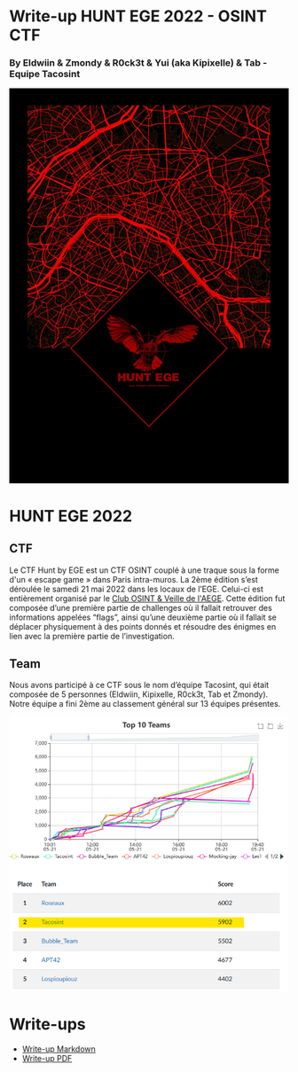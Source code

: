 # Write-up HUNT EGE 2022 - OSINT CTF
### By Eldwiin & Zmondy & R0ck3t & Yui (aka Kipixelle) & Tab - Equipe Tacosint

![](https://raw.githubusercontent.com/Tacosint/Hunt_AEGE_2021/main/images/image28.jpg)

# HUNT EGE 2022
## CTF
Le CTF Hunt by EGE est un CTF OSINT couplé à une traque sous la forme d'un « escape game » dans Paris intra-muros. La 2ème édition s’est déroulée le samedi 21 mai 2022 dans les locaux de l’EGE. Celui-ci est entièrement organisé par le [Club OSINT & Veille de l'AEGE](https://www.aege.fr/groupe/club-osint-veille-18). Cette édition fut composée d’une première partie de challenges où il fallait retrouver des informations appelées “flags”, ainsi qu’une deuxième partie où il fallait se déplacer physiquement à des points donnés et résoudre des énigmes en lien avec la première partie de l’investigation. 

## Team
Nous avons participé à ce CTF sous le nom d’équipe Tacosint, qui était composée de 5 personnes (Eldwiin, Kipixelle, R0ck3t, Tab et Zmondy). Notre équipe a fini 2ème au classement général sur 13 équipes présentes.

![](https://raw.githubusercontent.com/Tacosint/Hunt_AEGE_2021/main/images/image12.png)


# Write-ups
  - [Write-up Markdown](https://raw.githubusercontent.com/Tacosint/Hunt_AEGE_2021/main/writeup.md)
  - [Write-up PDF](https://raw.githubusercontent.com/Tacosint/Hunt_AEGE_2021/main/Write-up_HUNT_EGE_2022_Tacosint.pdf)

